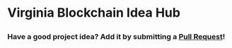 # Virginia Blockchain Idea Hub</p>
### Have a good project idea? Add it by submitting a [Pull Request](https://yangsu.github.io/pull-request-tutorial/)!
